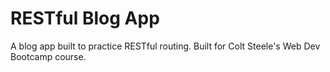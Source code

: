 # RESTful Blog App

A blog app built to practice RESTful routing. Built for Colt Steele's Web Dev Bootcamp course.
